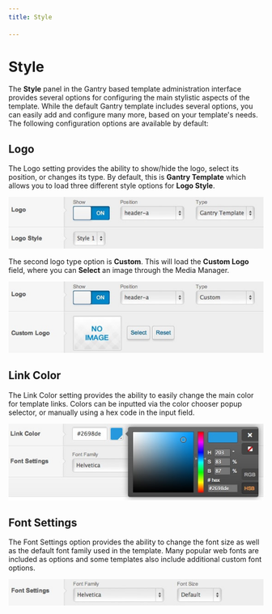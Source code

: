 ```yaml
---
title: Style

---
```


Style
=====
The **Style** panel in the Gantry based template administration interface provides several options for configuring the main stylistic aspects of the template. While the default Gantry template includes several options, you can easily add and configure many more, based on your template's needs. The following configuration options are available by default:


Logo
----
The Logo setting provides the ability to show/hide the logo, select its position, or changes its type. By default, this is **Gantry Template** which allows you to load three different style options for **Logo Style**.

![](assets/style-logo-type-gantry.jpg)

The second logo type option is **Custom**. This will load the **Custom Logo** field, where you can **Select** an image through the Media Manager.

![](assets/style-logo-type-custom.jpg)


Link Color
----------
The Link Color setting provides the ability to easily change the main color for template links. Colors can be inputted via the color chooser popup selector, or manually using a hex code in the input field.

![](assets/style-link-color.jpg)


Font Settings
-------------
The Font Settings option provides the ability to change the font size as well as the default font family used in the template. Many popular web fonts are included as options and some templates also include additional custom font options.

![](assets/style-font.jpg)
